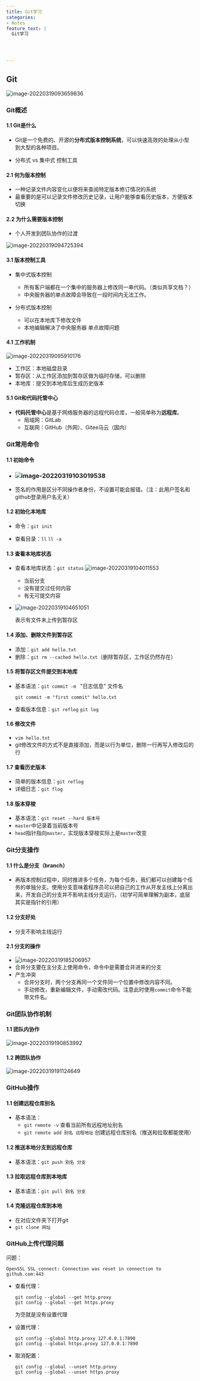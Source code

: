 ```yaml
---
title: Git学习
categories:
- Notes
feature_text: |
  Git学习




---
```




<!-- more --> 



## Git

![image-20220319093659836](/assets/pic/image-20220319093659836.png)

### Git概述

#### 1.1 Git是什么

- Git是一个免费的、开源的**分布式版本控制系统**，可以快速高效的处理从小型到大型的各种项目。

- 分布式 vs 集中式 控制工具

#### 2.1 何为版本控制

- 一种记录文件内容变化以便将来查阅特定版本修订情况的系统
- 最重要的是可以记录文件修改历史记录，让用户能够查看历史版本，方便版本切换

#### 2.2 为什么需要版本控制

- 个人开发到团队协作的过渡

![image-20220319094725394](/assets/pic/image-20220319094725394.png)

#### 3.1 版本控制工具

- 集中式版本控制
  - 所有客户端都在一个集中的服务器上修改同一串代码。（类似共享文档？）
  - 中央服务器的单点故障会导致在一段时间内无法工作。

- 分布式版本控制
  - 可以在本地库下修改文件
  - 本地编辑解决了中央服务器 单点故障问题

#### 4.1 工作机制

![image-20220319095910176](/assets/pic/image-20220319095910176.png)

- 工作区：本地磁盘目录
- 暂存区：从工作区添加到暂存区做为临时存储，可以删除
- 本地库：提交到本地库后生成历史版本

#### 5.1 Git和代码托管中心

- **代码托管中心**是基于网络服务器的远程代码仓库，一般简单称为**远程库**。
  - 局域网：GitLab
  - 互联网：GitHub（外网）、Gitee马云（国内）



### Git常用命令

#### 1.1 初始命令

- ### ![image-20220319103019538](/assets/pic/image-20220319103019538.png) 

- 签名的作用是区分不同操作者身份，不设置可能会报错。（注：此用户签名和github登录用户名无关）

#### 1.2 初始化本地库

- 命令：`git init`

- 查看目录：`ll` `ll -a`

#### 1.3 查看本地库状态

- 查看本地库状态：`git status`
  ![image-20220319104011553](/assets/pic/image-20220319104011553.png)

  - 当前分支
  - 没有提交过任何内容
  - 有无可提交内容

- ![image-20220319104651051](/assets/pic/image-20220319104651051.png)

  表示有文件未上传到暂存区

#### 1.4 添加、删除文件到暂存区

- 添加：`git add hello.txt`
- 删除：`git rm --cached hello.txt`（删除暂存区，工作区仍然存在）

#### 1.5 将暂存区文件提交到本地库

- 基本语法：`git commit -m ` "日志信息" 文件名

  ```
  git commit -m "first commit" hello.txt
  ```

- 查看版本信息：`git reflog` `git log`

#### 1.6 修改文件

- `vim hello.txt`
- git修改文件的方式不是直接添加，而是以行为单位，删除一行再写入修改后的行 

#### 1.7 查看历史版本

- 简单的版本信息：`git reflog`
- 详细日志：`git flog`

#### 1.8 版本穿梭

- 基本语法：`git reset --hard 版本号`
- `master`中记录着当前版本号
- `head`指针指向`master`，实现版本穿梭实际上是`master`改变



### Git分支操作

#### 1.1 什么是分支（branch）

- 再版本控制过程中，同时推进多个任务，为每个任务，我们都可以创建每个任务的单独分支。使用分支意味着程序员可以把自己的工作从开发主线上分离出来，开发自己的分支并不影响主线分支运行。（初学可简单理解为副本，底层其实是指针的引用）

#### 1.2 分支好处

- 分支不影响主线运行

#### 2.1 分支的操作

- ![image-20220319185206957](/assets/pic/image-20220319185206957.png)
- 合并分支要在主分支上使用命令，命令中是需要合并进来的分支
- 产生冲突
  - 合并分支时，两个分支再同一个文件同一个位置中修改内容不同。
  - 手动修改，重新编辑文件，手动需改代码。注意此时使用`commit`命令不能带文件名。



### Git团队协作机制

#### 1.1 团队内协作

![image-20220319190853992](/assets/pic/image-20220319190853992.png)

#### 1.2 跨团队协作

![image-20220319191124649](/assets/pic/image-20220319191124649.png)



### GitHub操作

#### 1.1 创建远程仓库别名

- 基本语法：
  - `git remote -v` 查看当前所有远程地址别名
  - `git remote add 别名 远程地址` 创建远程仓库别名（推送和拉取都能使用）

#### 1.2 推送本地分支到远程仓库

- 基本语法：`git push 别名 分支`

#### 1.3 拉取远程仓库到本地库

- 基本语法：`git pull 别名 分支`

#### 1.4 克隆远程仓库到本地

- 在对应文件夹下打开git
- `git clone 网址`

#### 



### GitHub上传代理问题

问题：

```
OpenSSL SSL_connect: Connection was reset in connection to github.com:443
```

- 查看代理：

  ```
  git config --global --get http.proxy
  git config --global --get https.proxy
  ```

  为空就是没有设置代理

- 设置代理：

  ```
  git config --global http.proxy 127.0.0.1:7890
  git config --global https.proxy 127.0.0.1:7890
  ```

- 取消配置：

  ```
  git config --global --unset http.proxy
  git config --global --unset https.proxy
  ```

  